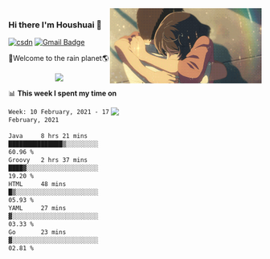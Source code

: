 <img  align='right' height="150" src="https://github.com/LikeRainDay/LikeRainDay/blob/master/pic/img_rain_1.gif?raw=true">



### Hi there I'm Houshuai :lemon:

[![csdn](https://img.shields.io/badge/-csdn-c14438?style=flat-square&logo=c&logoColor=white)](https://blog.csdn.net/qq_15807167)
[![Gmail Badge](https://img.shields.io/badge/-gmail-c14438?style=flat-square&logo=Gmail&logoColor=white&link=mailto:houshuai0816@gmail.com)](mailto:houshuai0816@gmail.com)

🚀Welcome to the rain planet🌎

<center>
<img align='center'  src="https://source.unsplash.com/random/1200x600">
</center>

📊 **This week I spent my time on**

<img align='right'   width="300" src="https://github-readme-stats.vercel.app/api?username=LikeRainDay&show_icons=true&title_color=fff&icon_color=79ff97&text_color=9f9f9f&bg_color=151515">

<!--START_SECTION:waka-->
```text
Week: 10 February, 2021 - 17 February, 2021

Java     8 hrs 21 mins   ███████████████▒░░░░░░░░░   60.96 % 
Groovy   2 hrs 37 mins   ████▓░░░░░░░░░░░░░░░░░░░░   19.20 % 
HTML     48 mins         █▒░░░░░░░░░░░░░░░░░░░░░░░   05.93 % 
YAML     27 mins         ▓░░░░░░░░░░░░░░░░░░░░░░░░   03.33 % 
Go       23 mins         ▓░░░░░░░░░░░░░░░░░░░░░░░░   02.81 % 
```
<!--END_SECTION:waka-->
